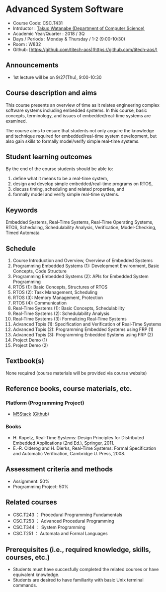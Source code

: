 # Advanced System Software

* Course Code: CSC.T431
* Intrductor : [Takuo Watanabe (Department of Computer Science)](http://www.psg.c.titech.ac.jp/~takuo/)
* Academic Year/Quarter : 2018 / 3Q
* Days / Periods : Monday & Thursday / 1-2 (9:00-10:30)
* Room : W832
* Github: [https://github.com/titech-aos](https://github.com/titech-aos/)

## Announcements
* 1st lecture will be on 9/27(Thu), 9:00-10:30

## Course description and aims
This course presents an overview of time as it relates engineering complex software systems including embedded systems. In this course, basic concepts, terminology, and issues of embedded/real-time systems are examined.

The course aims to ensure that students not only acquire the knowledge and technique required for embedded/real-time system development, but also gain skills to formally model/verify simple real-time systems.

## Student learning outcomes
By the end of the course students should be able to:
1. define what it means to be a real-time system,
2. design and develop simple embedded/real-time programs on RTOS,
3. discuss timing, scheduling and related properties, and
4. formally model and verify simple real-time systems.

## Keywords
Embedded Systems, Real-Time Systems, Real-Time Operating Systems, RTOS, Scheduling, Schedulability Analysis, Verification, Model-Checking, Timed Automata

## Schedule
1. Course Introduction and Overview, Overview of Embedded Systems
2. Programming Embedded Systems (1): Development Environment, Basic Concepts, Code Structure
3. Programming Embedded Systems (2): APIs for Embedded System Programming
4. RTOS (1): Basic Concepts, Structures of RTOS
5. RTOS (2): Task Management, Scheduling
6. RTOS (3): Memory Management, Protection
7. RTOS (4): Communication
8. Real-Time Systems (1): Basic Concepts, Schedulability
9. Real-Time Systems (2): Schedulability Analysis
10. Real-Time Systems (3): Formalizing Real-Time Systems
11. Advanced Topis (1): Specification and Verification of Real-Time Systems
12. Advanced Topis (2): Programming Embedded Systems using FRP (1)
13. Advanced Topis (3): Programming Enbedded Systems using FRP (2)
14. Project Demo (1)
15. Project Demo (2)

## Textbook(s)
None required (course materials will be provided via course website)

## Reference books, course materials, etc.

### Platform (Programming Project)
* [M5Stack](http://www.m5stack.com) ([Github](https://github.com/m5stack/M5Stack/))

### Books
* H. Kopetz, Real-Time Systems: Design Principles for Distributed Embedded Applications (2nd Ed.), Springer, 2011.
* E.-R. Olderog and H. Dierks, Real-Time Systems: Formal Specification and Automatic Verification, Cambridge U. Press, 2008.

## Assessment criteria and methods
* Assignment: 50%
* Programming Project: 50%

## Related courses
* CSC.T243 ： Procedural Programming Fundamentals
* CSC.T253 ： Advanced Procedural Programming
* CSC.T344 ： System Programming
* CSC.T251 ： Automata and Formal Languages

## Prerequisites (i.e., required knowledge, skills, courses, etc.)
* Students must have succesfully completed the related courses or have equivalent knowledge.
* Students are desired to have familiarity with basic Unix terminal commands.
